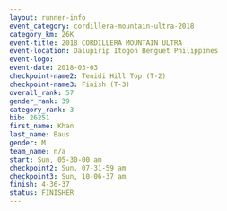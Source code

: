 ```yaml
---
layout: runner-info 
event_category: cordillera-mountain-ultra-2018 
category_km: 26K 
event-title: 2018 CORDILLERA MOUNTAIN ULTRA 
event-location: Dalupirip Itogon Benguet Philippines 
event-logo: 
event-date: 2018-03-03 
checkpoint-name2: Tenidi Hill Top (T-2) 
checkpoint-name3: Finish (T-3) 
overall_rank: 57
gender_rank: 39
category_rank: 3
bib: 26251
first_name: Khan
last_name: Baus
gender: M
team_name: n/a
start: Sun, 05-30-00 am
checkpoint2: Sun, 07-31-59 am
checkpoint3: Sun, 10-06-37 am
finish: 4-36-37
status: FINISHER
---
```

